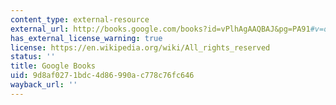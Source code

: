 ```yaml
---
content_type: external-resource
external_url: http://books.google.com/books?id=vPlhAgAAQBAJ&pg=PA91#v=onepage
has_external_license_warning: true
license: https://en.wikipedia.org/wiki/All_rights_reserved
status: ''
title: Google Books
uid: 9d8af027-1bdc-4d86-990a-c778c76fc646
wayback_url: ''
---
```

